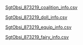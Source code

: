 [SgtObsi_873219_coalition_info.csv](https://github.com/Sgt-Obsi/Sgt-Obsi/files/9275799/SgtObsi_873219_coalition_info.csv)

[SgtObsi_873219_doll_info.csv](https://github.com/Sgt-Obsi/Sgt-Obsi/files/9275800/SgtObsi_873219_doll_info.csv)

[SgtObsi_873219_equip_info.csv](https://github.com/Sgt-Obsi/Sgt-Obsi/files/9275801/SgtObsi_873219_equip_info.csv)

[SgtObsi_873219_fairy_info.csv](https://github.com/Sgt-Obsi/Sgt-Obsi/files/9275802/SgtObsi_873219_fairy_info.csv)
